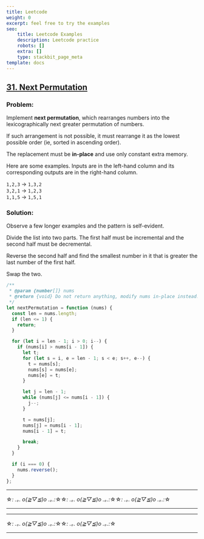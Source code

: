 ```yaml
---
title: Leetcode
weight: 0
excerpt: feel free to try the examples
seo:
    title: Leetcode Examples
    description: Leetcode practice
    robots: []
    extra: []
    type: stackbit_page_meta
template: docs
---
```



## [31. Next Permutation](https://leetcode.com/problems/next-permutation/description/)

### Problem:

Implement **next permutation**, which rearranges numbers into the lexicographically next greater permutation of numbers.

If such arrangement is not possible, it must rearrange it as the lowest possible order (ie, sorted in ascending order).

The replacement must be **in-place** and use only constant extra memory.

Here are some examples. Inputs are in the left-hand column and its corresponding outputs are in the right-hand column.

`1,2,3` → `1,3,2`  
`3,2,1` → `1,2,3`  
`1,1,5` → `1,5,1`

### Solution:

Observe a few longer examples and the pattern is self-evident.

Divide the list into two parts. The first half must be incremental and the second half must be decremental.

Reverse the second half and find the smallest number in it that is greater the last number of the first half.

Swap the two.

```javascript
/**
 * @param {number[]} nums
 * @return {void} Do not return anything, modify nums in-place instead.
 */
let nextPermutation = function (nums) {
  const len = nums.length;
  if (len <= 1) {
    return;
  }

  for (let i = len - 1; i > 0; i--) {
    if (nums[i] > nums[i - 1]) {
      let t;
      for (let s = i, e = len - 1; s < e; s++, e--) {
        t = nums[s];
        nums[s] = nums[e];
        nums[e] = t;
      }

      let j = len - 1;
      while (nums[j] <= nums[i - 1]) {
        j--;
      }

      t = nums[j];
      nums[j] = nums[i - 1];
      nums[i - 1] = t;

      break;
    }
  }

  if (i === 0) {
    nums.reverse();
  }
};
```

---

☆*: .｡. o(≧▽≦)o .｡.:*☆☆*: .｡. o(≧▽≦)o .｡.:*☆☆*: .｡. o(≧▽≦)o .｡.:*☆

---

---

☆*: .｡. o(≧▽≦)o .｡.:*☆☆*: .｡. o(≧▽≦)o .｡.:*☆

---
